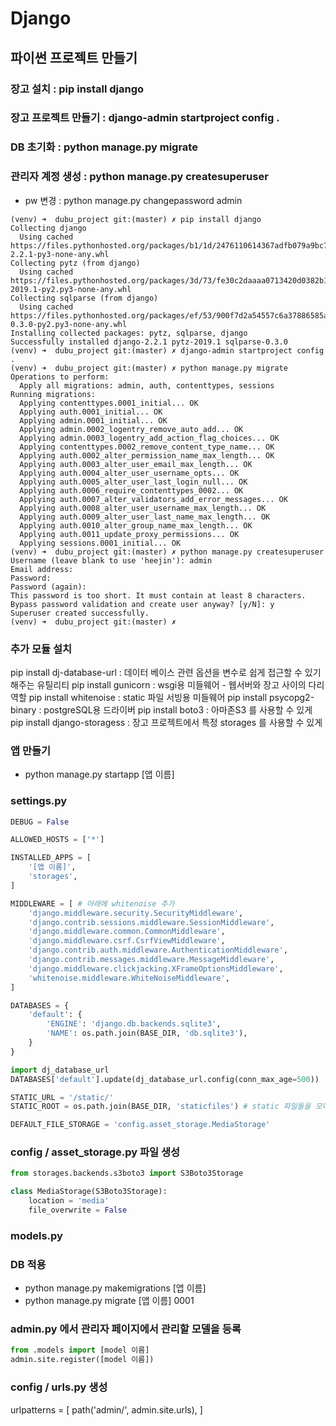 # Django
## 파이썬 프로젝트 만들기
### 장고 설치 : pip install django
### 장고 프로젝트 만들기 : django-admin startproject config .
### DB 초기화 : python manage.py migrate
### 관리자 계정 생성 : python manage.py createsuperuser
- pw 변경 : python manage.py changepassword admin

```terminal
(venv) ➜  dubu_project git:(master) ✗ pip install django
Collecting django
  Using cached https://files.pythonhosted.org/packages/b1/1d/2476110614367adfb079a9bc718621f9fc8351e9214e1750cae1832d4090/Django-2.2.1-py3-none-any.whl
Collecting pytz (from django)
  Using cached https://files.pythonhosted.org/packages/3d/73/fe30c2daaaa0713420d0382b16fbb761409f532c56bdcc514bf7b6262bb6/pytz-2019.1-py2.py3-none-any.whl
Collecting sqlparse (from django)
  Using cached https://files.pythonhosted.org/packages/ef/53/900f7d2a54557c6a37886585a91336520e5539e3ae2423ff1102daf4f3a7/sqlparse-0.3.0-py2.py3-none-any.whl
Installing collected packages: pytz, sqlparse, django
Successfully installed django-2.2.1 pytz-2019.1 sqlparse-0.3.0
(venv) ➜  dubu_project git:(master) ✗ django-admin startproject config .
(venv) ➜  dubu_project git:(master) ✗ python manage.py migrate
Operations to perform:
  Apply all migrations: admin, auth, contenttypes, sessions
Running migrations:
  Applying contenttypes.0001_initial... OK
  Applying auth.0001_initial... OK
  Applying admin.0001_initial... OK
  Applying admin.0002_logentry_remove_auto_add... OK
  Applying admin.0003_logentry_add_action_flag_choices... OK
  Applying contenttypes.0002_remove_content_type_name... OK
  Applying auth.0002_alter_permission_name_max_length... OK
  Applying auth.0003_alter_user_email_max_length... OK
  Applying auth.0004_alter_user_username_opts... OK
  Applying auth.0005_alter_user_last_login_null... OK
  Applying auth.0006_require_contenttypes_0002... OK
  Applying auth.0007_alter_validators_add_error_messages... OK
  Applying auth.0008_alter_user_username_max_length... OK
  Applying auth.0009_alter_user_last_name_max_length... OK
  Applying auth.0010_alter_group_name_max_length... OK
  Applying auth.0011_update_proxy_permissions... OK
  Applying sessions.0001_initial... OK
(venv) ➜  dubu_project git:(master) ✗ python manage.py createsuperuser
Username (leave blank to use 'heejin'): admin
Email address: 
Password: 
Password (again): 
This password is too short. It must contain at least 8 characters.
Bypass password validation and create user anyway? [y/N]: y
Superuser created successfully.
(venv) ➜  dubu_project git:(master) ✗ 
```
### 추가 모듈 설치
pip install dj-database-url : 데이터 베이스 관련 옵션을 변수로 쉽게 접근할 수 있기 해주는 유틸리티
pip install gunicorn : wsgi용 미들웨어 - 웹서버와 장고 사이의 다리 역할
pip install whitenoise : static 파일 서빙용 미들웨어
pip install psycopg2-binary : postgreSQL용 드라이버
pip install boto3 : 아마존S3 를 사용할 수 있게 
pip install django-storagess : 장고 프로젝트에서 특정 storages 를 사용할 수 있게

### 앱 만들기
- python manage.py startapp [앱 이름]

### settings.py
```python
DEBUG = False

ALLOWED_HOSTS = ['*']

INSTALLED_APPS = [
    '[앱 이름]',
    'storages',
]

MIDDLEWARE = [ # 아래에 whitenoise 추가
    'django.middleware.security.SecurityMiddleware',
    'django.contrib.sessions.middleware.SessionMiddleware',
    'django.middleware.common.CommonMiddleware',
    'django.middleware.csrf.CsrfViewMiddleware',
    'django.contrib.auth.middleware.AuthenticationMiddleware',
    'django.contrib.messages.middleware.MessageMiddleware',
    'django.middleware.clickjacking.XFrameOptionsMiddleware',
    'whitenoise.middleware.WhiteNoiseMiddleware',
]

DATABASES = {
    'default': {
        'ENGINE': 'django.db.backends.sqlite3',
        'NAME': os.path.join(BASE_DIR, 'db.sqlite3'),
    }
}

import dj_database_url
DATABASES['default'].update(dj_database_url.config(conn_max_age=500))

STATIC_URL = '/static/'
STATIC_ROOT = os.path.join(BASE_DIR, 'staticfiles') # static 파일들을 모아줌

DEFAULT_FILE_STORAGE = 'config.asset_storage.MediaStorage'
```

### config / asset_storage.py 파일 생성
```python
from storages.backends.s3boto3 import S3Boto3Storage

class MediaStorage(S3Boto3Storage):
    location = 'media'
    file_overwrite = False
```

### models.py

### DB 적용
- python manage.py makemigrations [앱 이름]
- python manage.py migrate [앱 이름] 0001

### admin.py 에서 관리자 페이지에서 관리할 모델을 등록
```python
from .models import [model 이름]
admin.site.register([model 이름])
```

### config / urls.py 생성
urlpatterns = [
    path('admin/', admin.site.urls),
]

